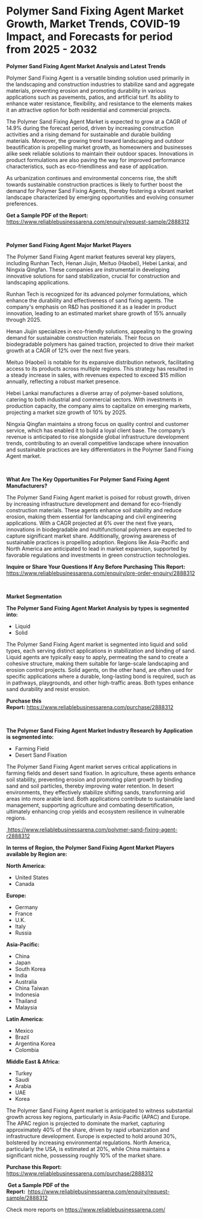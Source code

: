 <p><h1>Polymer Sand Fixing Agent Market Growth, Market Trends, COVID-19 Impact, and Forecasts for period from 2025 - 2032</h1></p><p><strong>Polymer Sand Fixing Agent Market Analysis and Latest Trends</strong></p>
<p><p>Polymer Sand Fixing Agent is a versatile binding solution used primarily in the landscaping and construction industries to stabilize sand and aggregate materials, preventing erosion and promoting durability in various applications such as pavements, patios, and artificial turf. Its ability to enhance water resistance, flexibility, and resistance to the elements makes it an attractive option for both residential and commercial projects.</p><p>The Polymer Sand Fixing Agent Market is expected to grow at a CAGR of 14.9% during the forecast period, driven by increasing construction activities and a rising demand for sustainable and durable building materials. Moreover, the growing trend toward landscaping and outdoor beautification is propelling market growth, as homeowners and businesses alike seek reliable solutions to maintain their outdoor spaces. Innovations in product formulations are also paving the way for improved performance characteristics, such as eco-friendliness and ease of application. </p><p>As urbanization continues and environmental concerns rise, the shift towards sustainable construction practices is likely to further boost the demand for Polymer Sand Fixing Agents, thereby fostering a vibrant market landscape characterized by emerging opportunities and evolving consumer preferences.</p></p>
<p><strong>Get a Sample PDF of the Report:&nbsp;</strong> <a href="https://www.reliablebusinessarena.com/enquiry/request-sample/2888312?utm_campaign=3021&utm_medium=2&utm_source=Github&utm_content=ia&utm_term=14032025&utm_id=polymer-sand-fixing-agent">https://www.reliablebusinessarena.com/enquiry/request-sample/2888312</a></p>
<p>&nbsp;</p>
<p><strong>Polymer Sand Fixing Agent Major Market Players</strong></p>
<p><p>The Polymer Sand Fixing Agent market features several key players, including Runhan Tech, Henan Jiujin, Meituo (Haobei), Hebei Lankai, and Ningxia Qingfan. These companies are instrumental in developing innovative solutions for sand stabilization, crucial for construction and landscaping applications.</p><p>Runhan Tech is recognized for its advanced polymer formulations, which enhance the durability and effectiveness of sand fixing agents. The company's emphasis on R&D has positioned it as a leader in product innovation, leading to an estimated market share growth of 15% annually through 2025.</p><p>Henan Jiujin specializes in eco-friendly solutions, appealing to the growing demand for sustainable construction materials. Their focus on biodegradable polymers has gained traction, projected to drive their market growth at a CAGR of 12% over the next five years.</p><p>Meituo (Haobei) is notable for its expansive distribution network, facilitating access to its products across multiple regions. This strategy has resulted in a steady increase in sales, with revenues expected to exceed $15 million annually, reflecting a robust market presence.</p><p>Hebei Lankai manufactures a diverse array of polymer-based solutions, catering to both industrial and commercial sectors. With investments in production capacity, the company aims to capitalize on emerging markets, projecting a market size growth of 10% by 2025.</p><p>Ningxia Qingfan maintains a strong focus on quality control and customer service, which has enabled it to build a loyal client base. The company’s revenue is anticipated to rise alongside global infrastructure development trends, contributing to an overall competitive landscape where innovation and sustainable practices are key differentiators in the Polymer Sand Fixing Agent market.</p></p>
<p>&nbsp;</p>
<p><strong>What Are The Key Opportunities For Polymer Sand Fixing Agent Manufacturers?</strong></p>
<p><p>The Polymer Sand Fixing Agent market is poised for robust growth, driven by increasing infrastructure development and demand for eco-friendly construction materials. These agents enhance soil stability and reduce erosion, making them essential for landscaping and civil engineering applications. With a CAGR projected at 6% over the next five years, innovations in biodegradable and multifunctional polymers are expected to capture significant market share. Additionally, growing awareness of sustainable practices is propelling adoption. Regions like Asia-Pacific and North America are anticipated to lead in market expansion, supported by favorable regulations and investments in green construction technologies.</p></p>
<p><strong>Inquire or Share Your Questions If Any Before Purchasing This Report:</strong> <a href="https://www.reliablebusinessarena.com/enquiry/pre-order-enquiry/2888312?utm_campaign=3021&utm_medium=2&utm_source=Github&utm_content=ia&utm_term=14032025&utm_id=polymer-sand-fixing-agent">https://www.reliablebusinessarena.com/enquiry/pre-order-enquiry/2888312</a></p>
<p>&nbsp;</p>
<p><strong>Market Segmentation</strong></p>
<p><strong>The Polymer Sand Fixing Agent Market Analysis by types is segmented into:</strong></p>
<p><ul><li>Liquid</li><li>Solid</li></ul></p>
<p><p>The Polymer Sand Fixing Agent market is segmented into liquid and solid types, each serving distinct applications in stabilization and binding of sand. Liquid agents are typically easy to apply, permeating the sand to create a cohesive structure, making them suitable for large-scale landscaping and erosion control projects. Solid agents, on the other hand, are often used for specific applications where a durable, long-lasting bond is required, such as in pathways, playgrounds, and other high-traffic areas. Both types enhance sand durability and resist erosion.</p></p>
<p><strong>Purchase this Report:&nbsp;</strong><a href="https://www.reliablebusinessarena.com/purchase/2888312?utm_campaign=3021&utm_medium=2&utm_source=Github&utm_content=ia&utm_term=14032025&utm_id=polymer-sand-fixing-agent">https://www.reliablebusinessarena.com/purchase/2888312</a></p>
<p>&nbsp;</p>
<p><strong>The Polymer Sand Fixing Agent Market Industry Research by Application is segmented into:</strong></p>
<p><ul><li>Farming Field</li><li>Desert Sand Fixation</li></ul></p>
<p><p>The Polymer Sand Fixing Agent market serves critical applications in farming fields and desert sand fixation. In agriculture, these agents enhance soil stability, preventing erosion and promoting plant growth by binding sand and soil particles, thereby improving water retention. In desert environments, they effectively stabilize shifting sands, transforming arid areas into more arable land. Both applications contribute to sustainable land management, supporting agriculture and combating desertification, ultimately enhancing crop yields and ecosystem resilience in vulnerable regions.</p></p>
<p><a href="https://www.reliablebusinessarena.com/polymer-sand-fixing-agent-r2888312?utm_campaign=3021&utm_medium=2&utm_source=Github&utm_content=ia&utm_term=14032025&utm_id=polymer-sand-fixing-agent">&nbsp;https://www.reliablebusinessarena.com/polymer-sand-fixing-agent-r2888312</a></p>
<p><strong>In terms of Region, the Polymer Sand Fixing Agent Market Players available by Region are:</strong></p>
<p>
    <p> <strong> North America: </strong>
        <ul>
            <li>United States</li>
            <li>Canada</li>
        </ul>
        </p> 
    <p> <strong> Europe: </strong>
        <ul>
            <li>Germany</li>
            <li>France</li>
            <li>U.K.</li>
            <li>Italy</li>
            <li>Russia</li>
        </ul>
        </p> 
    <p> <strong> Asia-Pacific: </strong>
        <ul>
            <li>China</li>
            <li>Japan</li>
            <li>South Korea</li>
            <li>India</li>
            <li>Australia</li>
            <li>China Taiwan</li>
            <li>Indonesia</li>
            <li>Thailand</li>
            <li>Malaysia</li>
        </ul>
        </p> 
    <p> <strong> Latin America: </strong>
        <ul>
            <li>Mexico</li>
            <li>Brazil</li>
            <li>Argentina Korea</li>
            <li>Colombia</li>
        </ul>
        </p> 
    <p> <strong> Middle East & Africa: </strong>
        <ul>
            <li>Turkey</li>
            <li>Saudi</li>
            <li>Arabia</li>
            <li>UAE</li>
            <li>Korea</li>
        </ul>
    </p>
    </p>
<p><p>The Polymer Sand Fixing Agent market is anticipated to witness substantial growth across key regions, particularly in Asia-Pacific (APAC) and Europe. The APAC region is projected to dominate the market, capturing approximately 40% of the share, driven by rapid urbanization and infrastructure development. Europe is expected to hold around 30%, bolstered by increasing environmental regulations. North America, particularly the USA, is estimated at 20%, while China maintains a significant niche, possessing roughly 10% of the market share.</p></p>
<p><strong>Purchase this Report: </strong><a href="https://www.reliablebusinessarena.com/purchase/2888312?utm_campaign=3021&utm_medium=2&utm_source=Github&utm_content=ia&utm_term=14032025&utm_id=polymer-sand-fixing-agent">https://www.reliablebusinessarena.com/purchase/2888312</a></p>
<p>&nbsp;<strong>Get a Sample PDF of the Report:&nbsp;&nbsp;</strong><a href="https://www.reliablebusinessarena.com/enquiry/request-sample/2888312?utm_campaign=3021&utm_medium=2&utm_source=Github&utm_content=ia&utm_term=14032025&utm_id=polymer-sand-fixing-agent">https://www.reliablebusinessarena.com/enquiry/request-sample/2888312</a></p>
<p><strong></strong></p>
<p>Check more reports on <a href="https://www.reliablebusinessarena.com/?utm_campaign=3021&utm_medium=2&utm_source=Github&utm_content=ia&utm_term=14032025&utm_id=polymer-sand-fixing-agent">https://www.reliablebusinessarena.com/</a></p>